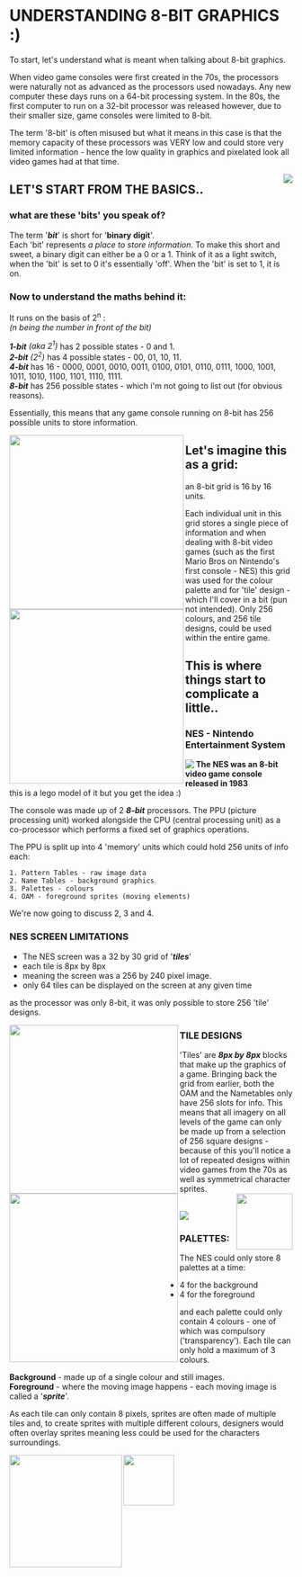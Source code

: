 # UNDERSTANDING 8-BIT GRAPHICS :)

To start, let's understand what is meant when talking about 8-bit graphics.  

When video game consoles were first created in the 70s, the processors were naturally not as advanced as the processors used nowadays. Any new computer these days runs on a 64-bit processing system. In the 80s, the first computer to run on a 32-bit processor was released however, due to their smaller size, game consoles were limited to 8-bit.

The term '8-bit' is often misused but what it means in this case is that the memory capacity of these processors was VERY low and could store very limited information - hence the low quality in graphics and pixelated look all video games had at that time.
<br>


<img align="right" src="mario.gif">

## LET'S START FROM THE BASICS..
### what are these 'bits' you speak of?
The term '***bit***' is short for '**binary digit**'.  
Each 'bit' represents *a place to store information*. To make this short and sweet, a binary digit can either be a 0 or a 1. Think of it as a light switch, when the 'bit' is set to 0 it's essentially 'off'. When the 'bit' is set to 1, it is on.

### Now to understand the maths behind it:  
It runs on the basis of 2<sup>n</sup> :  
*(n being the number in front of the bit)*  

***1-bit*** *(aka 2<sup>1</sup>)* has 2 possible states - 0 and 1.  
***2-bit*** *(2<sup>2</sup>)* has 4 possible states - 00, 01, 10, 11.  
***4-bit*** has 16 - 0000, 0001, 0010, 0011, 0100, 0101, 0110, 0111, 1000, 1001, 1011, 1010, 1100, 1101, 1110, 1111.  
***8-bit*** has 256 possible states - which i'm not going to list out (for obvious reasons).

Essentially, this means that any game console running on 8-bit has 256 possible units to store information.   

    

<img align="left" src="256grid.png" width="310">
<img align="left" src="palettemario.png" width="310">

## Let's imagine this as a grid:
an 8-bit grid is 16 by 16 units.  

Each individual unit in this grid stores a single piece of information and when dealing with 8-bit video games (such as the first Mario Bros on Nintendo's first console - NES) this grid was used for the colour palette and for 'tile' design - which I'll cover in a bit (pun not intended). Only 256 colours, and 256 tile designs, could be used within the entire game.

## This is where things start to complicate a little..

### NES - Nintendo Entertainment System

<img align="left" src="nes.jpeg">

**The NES was an 8-bit video game console released in 1983**  
this is a lego model of it but you get the idea :)

The console was made up of 2 ***8-bit*** processors. The PPU (picture processing unit) worked alongside the CPU (central processing unit) as a co-processor which performs a fixed set of graphics operations.

The PPU is split up into 4 'memory' units which could hold 256 units of info each:

    1. Pattern Tables - raw image data
    2. Name Tables - background graphics
    3. Palettes - colours
    4. OAM - foreground sprites (moving elements)
We're now going to discuss 2, 3 and 4.
<br>


### NES SCREEN LIMITATIONS

- The NES screen was a 32 by 30 grid of '***tiles***'   
- each tile is 8px by 8px  
- meaning the screen was a 256 by 240 pixel image.
- only 64 tiles can be displayed on the screen at any given time 

as the processor was only 8-bit, it was only possible to store 256 'tile' designs. 

<img align= "left" src= "backgroundtileset.png" width="300">
<img align= "left" src= "spritetileset.png" width="300">

<img align="right" src="goomba.png" width="100">

### TILE DESIGNS
'Tiles' are ***8px by 8px*** blocks that make up the graphics of a game. Bringing back the grid from earlier, both the OAM and the Nametables only have 256 slots for info. This means that all imagery on all levels of the game can only be made up from a selection of 256 square designs - because of this you'll notice a lot of repeated designs within video games from the 70s as well as symmetrical character sprites.

<br>
<img src= "mix.png">

### PALETTES:
The NES could only store 8 palettes at a time:
<br>
- 4 for the background
- 4 for the foreground

and each palette could only contain 4 colours - one of which was compulsory ('transparency'). Each tile can only hold a maximum of 3 colours. 

**Background** - made up of a single colour and still images.   
**Foreground** - where the moving image happens - each moving image is called a '***sprite***'.

As each tile can only contain 8 pixels, sprites are often made of multiple tiles and, to create sprites with multiple different colours, designers would often overlay sprites meaning less could be used for the characters surroundings.

<img align= "left" src= "mariopalette.png" width="200">
<img align= "left" src= "tile.png" width="90">

